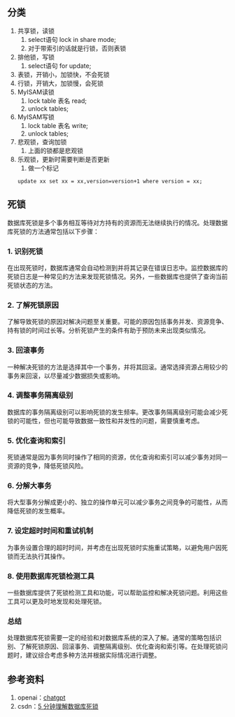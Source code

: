 ## 分类
1. 共享锁，读锁
    1. select语句 lock in share mode;
    2. 对于带索引的话就是行锁，否则表锁
2. 排他锁，写锁
    1. select语句 for update;
3. 表锁，开销小，加锁快，不会死锁
4. 行锁，开销大，加锁慢，会死锁
5. MyISAM读锁
    1. lock table 表名 read;
    2. unlock tables;
6. MyISAM写锁
    1. lock table 表名 write;
    2. unlock tables;
7. 悲观锁，查询加锁
    1. 上面的锁都是悲观锁
8. 乐观锁，更新时需要判断是否更新
    1. 做一个标记
   ```
   update xx set xx = xx,version=version+1 where version = xx;
   ```

## 死锁
数据库死锁是多个事务相互等待对方持有的资源而无法继续执行的情况。处理数据库死锁的方法通常包括以下步骤：

### 1. 识别死锁
在出现死锁时，数据库通常会自动检测到并将其记录在错误日志中。监控数据库的死锁日志是一种常见的方法来发现死锁情况。另外，一些数据库也提供了查询当前死锁状态的方法。

### 2. 了解死锁原因
了解导致死锁的原因对解决问题至关重要。可能的原因包括事务并发、资源竞争、持有锁的时间过长等。分析死锁产生的条件有助于预防未来出现类似情况。

### 3. 回滚事务
一种解决死锁的方法是选择其中一个事务，并将其回滚。通常选择资源占用较少的事务来回滚，以尽量减少数据损失或影响。

### 4. 调整事务隔离级别
数据库的事务隔离级别可以影响死锁的发生频率。更改事务隔离级别可能会减少死锁的可能性，但也可能导致数据一致性和并发性的问题，需要慎重考虑。

### 5. 优化查询和索引
死锁通常是因为事务同时操作了相同的资源，优化查询和索引可以减少事务对同一资源的竞争，降低死锁风险。

### 6. 分解大事务
将大型事务分解成更小的、独立的操作单元可以减少事务之间竞争的可能性，从而降低死锁的发生概率。

### 7. 设定超时时间和重试机制
为事务设置合理的超时时间，并考虑在出现死锁时实施重试策略，以避免用户因死锁而无法执行其操作。

### 8. 使用数据库死锁检测工具
一些数据库提供了死锁检测工具和功能，可以帮助监控和解决死锁问题。利用这些工具可以更及时地发现和处理死锁。

### 总结
处理数据库死锁需要一定的经验和对数据库系统的深入了解。通常的策略包括识别、了解死锁原因、回滚事务、调整隔离级别、优化查询和索引等。在处理死锁问题时，建议综合考虑多种方法并根据实际情况进行调整。

## 参考资料
1. openai：[chatgpt](https://chat.openai.com/)
2. csdn：[5 分钟理解数据库死锁](https://blog.csdn.net/horses/article/details/116503824)